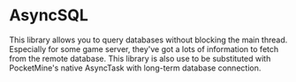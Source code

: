 # AsyncSQL
This library allows you to query databases without blocking the main thread. Especially for some game server, they've got a lots of information to fetch from the remote database. This library is also use to be substituted with PocketMine's native AsyncTask with long-term database connection.
